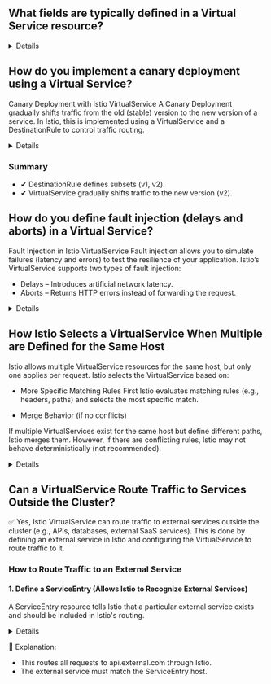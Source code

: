 ## What fields are typically defined in a Virtual Service resource?

<details> 
A VirtualService in Istio defines traffic routing rules for services. Key fields include:

- hosts: Specifies the target service(s).
- gateways: Determines if the VirtualService applies to a gateway or the internal mesh.
- http: Defines HTTP routing (match conditions, retries, redirects, fault injection, etc.).
- tcp & tls: Configures TCP and TLS traffic routing.
- exportTo: Controls visibility across namespaces.
- priority: Sets precedence when multiple VirtualServices match.

```yaml
apiVersion: networking.istio.io/v1beta1
kind: VirtualService
metadata:
  name: my-service
  namespace: default
spec:
  hosts:
    - my-service.default.svc.cluster.local
  gateways:
    - my-ingress-gateway
  http:
    - match:
        - uri:
            prefix: /api
      route:
        - destination:
            host: my-service.default.svc.cluster.local
            port:
              number: 8080
      retries:
        attempts: 3
        perTryTimeout: 2s
      timeout: 5s
      fault:
        abort:
          percentage:
            value: 10
          httpStatus: 500
```
</details>

## How do you implement a canary deployment using a Virtual Service?
Canary Deployment with Istio VirtualService
A Canary Deployment gradually shifts traffic from the old (stable) version to the new version of a service. In Istio, this is implemented using a VirtualService and a DestinationRule to control traffic routing.

<details>
  
### 1. Define a DestinationRule
A DestinationRule defines subsets (versions) of the service.

```yaml
apiVersion: networking.istio.io/v1beta1
kind: DestinationRule
metadata:
  name: my-service
  namespace: default
spec:
  host: my-service.default.svc.cluster.local
  subsets:
    - name: v1
      labels:
        version: v1
    - name: v2
      labels:
        version: v2
```

📌 Explanation:

- Defines two subsets (v1 and v2) based on Kubernetes labels (version: v1 and version: v2).
- This allows VirtualService to selectively send traffic to specific versions.

### 2. Configure Traffic Splitting in VirtualService
The VirtualService gradually shifts traffic from v1 to v2.

```yaml
apiVersion: networking.istio.io/v1beta1
kind: VirtualService
metadata:
  name: my-service
  namespace: default
spec:
  hosts:
    - my-service.default.svc.cluster.local
  http:
    - route:
        - destination:
            host: my-service.default.svc.cluster.local
            subset: v1
          weight: 80
        - destination:
            host: my-service.default.svc.cluster.local
            subset: v2
          weight: 20
```
</details>

### Summary
- ✔ DestinationRule defines subsets (v1, v2).
- ✔ VirtualService gradually shifts traffic to the new version (v2).

## How do you define fault injection (delays and aborts) in a Virtual Service?

Fault Injection in Istio VirtualService
Fault injection allows you to simulate failures (latency and errors) to test the resilience of your application. Istio’s VirtualService supports two types of fault injection:

- Delays – Introduces artificial network latency.
- Aborts – Returns HTTP errors instead of forwarding the request.

<details>
  ```yaml
apiVersion: networking.istio.io/v1beta1
kind: VirtualService
metadata:
  name: my-service
  namespace: default
spec:
  hosts:
    - my-service.default.svc.cluster.local
  http:
    - fault:
        delay:
          fixedDelay: 3s
          percentage:
            value: 40  # 40% requests delayed by 3s
        abort:
          httpStatus: 503
          percentage:
            value: 10  # 10% requests return HTTP 503
      route:
        - destination:
            host: my-service.default.svc.cluster.local
            subset: v1
```
</details>

## How Istio Selects a VirtualService When Multiple are Defined for the Same Host
Istio allows multiple VirtualService resources for the same host, but only one applies per request. Istio selects the VirtualService based on:

- More Specific Matching Rules First
  Istio evaluates matching rules (e.g., headers, paths) and selects the most specific match.

- Merge Behavior (if no conflicts)

If multiple VirtualServices exist for the same host but define different paths, Istio merges them.
However, if there are conflicting rules, Istio may not behave deterministically (not recommended).

<details>

### Example 1: More Specific Match Takes Priority

#### VirtualService 1 (General Routing for All Traffic)

```yaml
apiVersion: networking.istio.io/v1beta1
kind: VirtualService
metadata:
  name: my-service-default
spec:
  hosts:
    - my-service.default.svc.cluster.local
  http:
    - route:
        - destination:
            host: my-service.default.svc.cluster.local
            subset: v1
```

#### VirtualService 2 (More Specific Rule - Header Match for Canary Traffic)

```yaml
apiVersion: networking.istio.io/v1beta1
kind: VirtualService
metadata:
  name: my-service-canary
spec:
  hosts:
    - my-service.default.svc.cluster.local
  http:
    - match:
        - headers:
            x-canary:
              exact: "true"
      route:
        - destination:
            host: my-service.default.svc.cluster.local
            subset: v2
```

📌 Outcome:

If the request contains x-canary: true → VirtualService 2 applies (routes to v2).
If no header is present → VirtualService 1 applies (routes to v1).

### Example 2: Istio Merges Non-Conflicting Rules

#### VirtualService 1 (Handles /api Path)
```yaml
apiVersion: networking.istio.io/v1beta1
kind: VirtualService
metadata:
  name: my-service-api
spec:
  hosts:
    - my-service.default.svc.cluster.local
  http:
    - match:
        - uri:
            prefix: "/api"
      route:
        - destination:
            host: my-service.default.svc.cluster.local
            subset: v1
```

### VirtualService 2 (Handles /admin Path)

```yaml
apiVersion: networking.istio.io/v1beta1
kind: VirtualService
metadata:
  name: my-service-admin
spec:
  hosts:
    - my-service.default.svc.cluster.local
  http:
    - match:
        - uri:
            prefix: "/admin"
      route:
        - destination:
            host: my-service.default.svc.cluster.local
            subset: v2
```

📌 Outcome:

Requests to /api → Route to v1.
Requests to /admin → Route to v2.
Since the rules do not overlap, Istio merges both VirtualServices.

### Example 3: Conflicting Rules – Non-Deterministic Behavior

#### VirtualService 1

```yaml
apiVersion: networking.istio.io/v1beta1
kind: VirtualService
metadata:
  name: my-service-v1
spec:
  hosts:
    - my-service.default.svc.cluster.local
  http:
    - route:
        - destination:
            host: my-service.default.svc.cluster.local
            subset: v1
```

#### VirtualService 2 (Conflicting Default Route)

```yaml
apiVersion: networking.istio.io/v1beta1
kind: VirtualService
metadata:
  name: my-service-v2
spec:
  hosts:
    - my-service.default.svc.cluster.local
  http:
    - route:
        - destination:
            host: my-service.default.svc.cluster.local
            subset: v2
```

📌 Outcome:

Since both VirtualServices define a default route, Istio does not guarantee which one will apply.
This may cause unpredictable behavior (not recommended).
</details>

## Can a VirtualService Route Traffic to Services Outside the Cluster?
✅ Yes, Istio VirtualService can route traffic to external services outside the cluster (e.g., APIs, databases, external SaaS services). This is done by defining an external service in Istio and configuring the VirtualService to route traffic to it.

### How to Route Traffic to an External Service

#### 1. Define a ServiceEntry (Allows Istio to Recognize External Services)

A ServiceEntry resource tells Istio that a particular external service exists and should be included in Istio's routing.

<details>
```yaml
apiVersion: networking.istio.io/v1beta1
kind: ServiceEntry
metadata:
  name: external-api
spec:
  hosts:
    - api.external.com  # External service
  location: MESH_EXTERNAL  # Traffic leaves the mesh
  ports:
    - number: 443
      name: https
      protocol: HTTPS
  resolution: DNS  # Use DNS to resolve the host

📌 Explanation:

- hosts: Defines the external service (e.g., api.external.com).
- location: MESH_EXTERNAL: Marks the service as external.
- resolution: DNS: Resolves the external hostname dynamically.

#### 2. Configure a VirtualService to Route Traffic to the External Service

Now, we define a VirtualService that routes requests to api.external.com through Istio.

```yaml
apiVersion: networking.istio.io/v1beta1
kind: VirtualService
metadata:
  name: route-to-external
spec:
  hosts:
    - api.external.com  # Must match the ServiceEntry host
  http:
    - route:
        - destination:
            host: api.external.com  # Destination outside the cluster
            port:
              number: 443
```
</details>

📌 Explanation:

- This routes all requests to api.external.com through Istio.
- The external service must match the ServiceEntry host.


